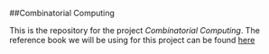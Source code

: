##Combinatorial Computing

This is the repository for the project *Combinatorial Computing*. The reference book we will be using for this project can be found [here](Elements_of_Combinatorial_Computing.pdf)

